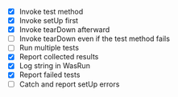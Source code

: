 - [x] Invoke test method
- [x] Invoke setUp first
- [x] Invoke tearDown afterward
- [ ] Invoke tearDown even if the test method fails
- [ ] Run multiple tests
- [x] Report collected results
- [x] Log string in WasRun
- [x] Report failed tests
- [ ] Catch and report setUp errors
